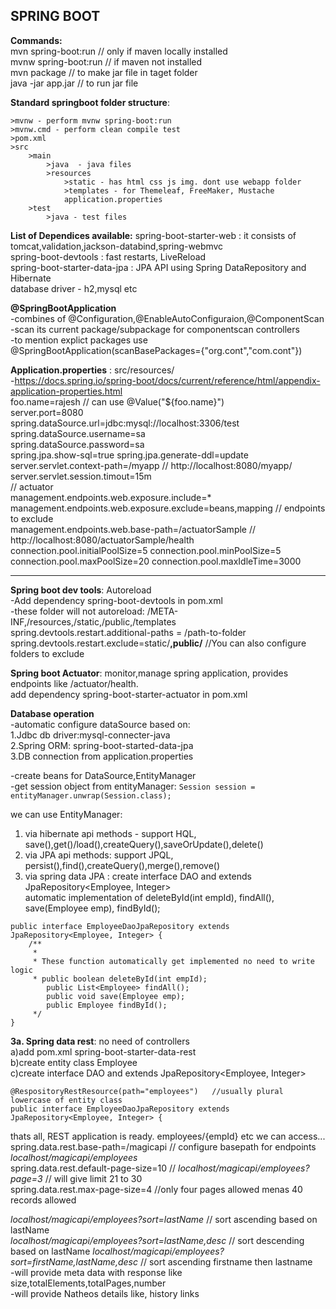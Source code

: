 ## SPRING BOOT  

**Commands:**  
mvn spring-boot:run    // only if maven locally installed  
mvnw spring-boot:run // if maven not installed   
mvn package // to make jar file in taget folder  
java -jar app.jar  // to run jar file  

**Standard springboot folder structure**:  
```
>mvnw - perform mvnw spring-boot:run    
>mvnw.cmd - perform clean compile test  
>pom.xml 
>src
	>main
		>java  - java files  
		>resources  
			>static - has html css js img. dont use webapp folder  
			>templates - for Themeleaf, FreeMaker, Mustache  
			application.properties
	>test  
		>java - test files   
```		

**List of Dependices available:**
spring-boot-starter-web : it consists of tomcat,validation,jackson-databind,spring-webmvc   
spring-boot-devtools : fast restarts, LiveReload  
spring-boot-starter-data-jpa : JPA API using Spring DataRepository and Hibernate  
database driver - h2,mysql etc  

**@SpringBootApplication**  
-combines of @Configuration,@EnableAutoConfiguraion,@ComponentScan    
-scan its current package/subpackage for componentscan controllers   
-to mention explict packages use @SpringBootApplication(scanBasePackages={"org.cont","com.cont"})  

**Application.properties** : src/resources/  
-https://docs.spring.io/spring-boot/docs/current/reference/html/appendix-application-properties.html   
foo.name=rajesh  // can use @Value("${foo.name}")   
server.port=8080  
spring.dataSource.url=jdbc:mysql://localhost:3306/test  
spring.dataSource.username=sa  
spring.dataSource.password=sa    
spring.jpa.show-sql=true
spring.jpa.generate-ddl=update  
server.servlet.context-path=/myapp   // http://localhost:8080/myapp/  
server.servlet.session.timout=15m  
// actuator  
management.endpoints.web.exposure.include=*  
management.endpoints.web.exposure.exclude=beans,mapping  // endpoints to exclude  
management.endpoints.web.base-path=/actuatorSample // http://localhost:8080/actuatorSample/health   
connection.pool.initialPoolSize=5
connection.pool.minPoolSize=5
connection.pool.maxPoolSize=20
connection.pool.maxIdleTime=3000

---

**Spring boot dev tools**: Autoreload  
-Add dependency spring-boot-devtools in pom.xml  
-these folder will not autoreload: /META-INF,/resources,/static,/public,/templates  
spring.devtools.restart.additional-paths = /path-to-folder  
spring.devtools.restart.exclude=static/**,public/**	//You can also configure folders to exclude    

**Spring boot Actuator**: monitor,manage spring application, provides endpoints like \/actuator/health.   
add dependency spring-boot-starter-actuator in pom.xml  

**Database operation**  
-automatic configure dataSource based on:  
1.Jdbc db driver:mysql-connecter-java  
2.Spring ORM: spring-boot-started-data-jpa  
3.DB connection from application.properties  

-create beans for DataSource,EntityManager  
-get session object from entityManager: ```Session session = entityManager.unwrap(Session.class);```  

we can use EntityManager:
1. via hibernate api methods - support HQL, save(),get()/load(),createQuery(),saveOrUpdate(),delete()     
2. via JPA api methods: support JPQL, persist(),find(),createQuery(),merge(),remove()   
3. via spring data JPA : create interface DAO and extends JpaRepository<Employee, Integer>     
automatic implementation of deleteById(int empId), findAll(), save(Employee emp), findById();  
```
public interface EmployeeDaoJpaRepository extends JpaRepository<Employee, Integer> {
    /**
     *  
     * These function automatically get implemented no need to write logic  
     * public boolean deleteById(int empId);
        public List<Employee> findAll(); 
        public void save(Employee emp);
    	public Employee findById();
     */
}
```
**3a. Spring data rest**: no need of controllers  
a)add pom.xml spring-boot-starter-data-rest  
b)create entity class Employee  
c)create interface DAO and extends JpaRepository<Employee, Integer>     
```
@RespositoryRestResource(path="employees")   //usually plural lowercase of entity class  
public interface EmployeeDaoJpaRepository extends JpaRepository<Employee, Integer> {
``` 
thats all, REST application is ready. employees/{empId} etc we can access...  
spring.data.rest.base-path=/magicapi  // configure basepath for endpoints *localhost/magicapi/employees*    
spring.data.rest.default-page-size=10  // *localhost/magicapi/employees?page=3* // will give limit 21 to 30  
spring.data.rest.max-page-size=4       //only four pages allowed menas 40 records allowed  

*localhost/magicapi/employees?sort=lastName*  // sort ascending based on lastName  
*localhost/magicapi/employees?sort=lastName,desc*  // sort descending based on lastName 
*localhost/magicapi/employees?sort=firstName,lastName,desc*  // sort ascending firstname then lastname  
-will provide meta data with response like size,totalElements,totalPages,number  
-will provide Natheos details like, history links  

 
